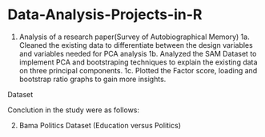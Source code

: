 # Data-Analysis-Projects-in-R
1. Analysis of a research paper(Survey of Autobiographical Memory)
1a. Cleaned the existing data to differentiate between the design variables and variables needed for PCA analysis
1b. Analyzed the SAM Dataset to implement PCA and bootstraping techniques to explain the existing data on three principal components. 
1c. Plotted the Factor score, loading and bootstrap ratio graphs to gain more insights.

Dataset

Conclution in the study were as follows: 


2. Bama Politics Dataset (Education versus Politics) 
